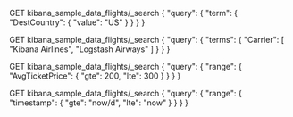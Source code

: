 



GET kibana_sample_data_flights/_search
{
  "query": {
    "term": {
      "DestCountry": {
        "value": "US"
      }
    }
  }
}


GET kibana_sample_data_flights/_search
{
  "query": {
    "terms": {
      "Carrier": [
        "Kibana Airlines",
        "Logstash Airways"
      ]
    }
  }
}


GET kibana_sample_data_flights/_search
{
  "query": {
    "range": {
      "AvgTicketPrice": {
        "gte": 200,
        "lte": 300
      }
    }
  }
}

GET kibana_sample_data_flights/_search
{
  "query": {
    "range": {
      "timestamp": {
        "gte": "now/d",
        "lte": "now"
      }
    }
  }
}